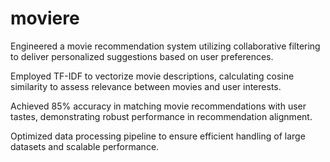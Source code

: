 # moviere

Engineered a movie recommendation system utilizing collaborative filtering to deliver personalized suggestions based on user preferences.

Employed TF-IDF to vectorize movie descriptions, calculating cosine similarity to assess relevance between movies and user interests.

Achieved 85% accuracy in matching movie recommendations with user tastes, demonstrating robust performance in recommendation alignment.

Optimized data processing pipeline to ensure efficient handling of large datasets and scalable performance.
